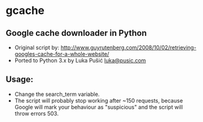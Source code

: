 gcache
======

Google cache downloader in Python
-----
* Original script by: http://www.guyrutenberg.com/2008/10/02/retrieving-googles-cache-for-a-whole-website/
* Ported to Python 3.x by Luka Pušić <luka@pusic.com>

Usage:
-----
* Change the search_term variable.
* The script will probably stop working after ~150 requests, because Google will mark your behaviour as "suspicious" and the script will throw errors 503.
